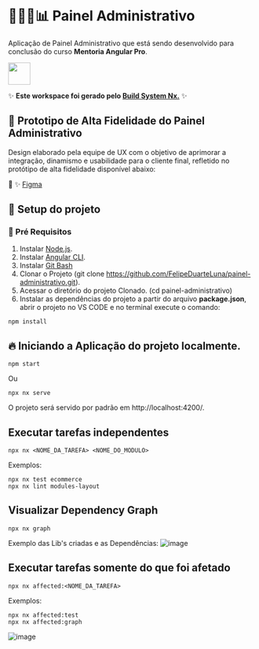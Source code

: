 #  :man_technologist::date::bar_chart: Painel Administrativo

Aplicação de Painel Administrativo que está sendo desenvolvido para conclusão do curso **Mentoria Angular Pro**.

<a alt="Nx logo" href="https://nx.dev" target="_blank" rel="noreferrer"><img src="https://raw.githubusercontent.com/nrwl/nx/master/images/nx-logo.png" width="45"></a>

✨ **Este workspace foi gerado pelo [Build System Nx.](https://nx.dev)** ✨

## :construction: Prototipo de Alta Fidelidade do Painel Administrativo
Design elaborado pela equipe de UX com o objetivo de aprimorar a integração, dinamismo e usabilidade para o cliente final, refletido no protótipo de alta fidelidade disponível abaixo:

🎋 ✨ [Figma](https://www.figma.com/file/5ctQUXSlJjjYLdXZ6T6LwA/Untitled?type=design&node-id=0%3A1&mode=design&t=NkjlXNNK0jhWUIuA-1)

## :construction: Setup do projeto
### :wrench: Pré Requisitos

1. Instalar [Node.js](https://nodejs.org/en/).
2. Instalar [Angular CLI](https://www.npmjs.com/package/@angular/cli).
3. Instalar [Git Bash](https://git-scm.com/downloads)
4. Clonar o Projeto (git clone https://github.com/FelipeDuarteLuna/painel-administrativo.git).
5. Acessar o diretório do projeto Clonado. (cd painel-administrativo)
6.  Instalar as dependências do projeto a partir do arquivo **package.json**, abrir o projeto no VS CODE e no terminal execute o comando:
```
npm install
```

## :fire: Iniciando a Aplicação do projeto localmente.

```
npm start
```

Ou

```
npx nx serve
```

O projeto será servido por padrão em http://localhost:4200/.

## Executar tarefas independentes

```
npx nx <NOME_DA_TAREFA> <NOME_DO_MODULO>
```

Exemplos:

```
npx nx test ecommerce
npx nx lint modules-layout
```

## Visualizar Dependency Graph

```
npx nx graph
```
Exemplo das Lib's criadas e as Dependências:
![image](https://github.com/FelipeDuarteLuna/painel-administrativo/assets/29357935/57fb4546-5fd1-4613-96fe-2cc2155e2936)

## Executar tarefas somente do que foi afetado

```
npx nx affected:<NOME_DA_TAREFA>
```

Exemplos:

```
npx nx affected:test
npx nx affected:graph
```

![image](https://github.com/FelipeDuarteLuna/painel-administrativo/assets/29357935/f1875d3e-89ff-4b30-acd0-b5cc29119638)
